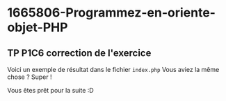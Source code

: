 # 1665806-Programmez-en-oriente-objet-PHP

## TP P1C6 correction de l'exercice

Voici un exemple de résultat dans le fichier `index.php`
Vous aviez la même chose ?
Super !

Vous êtes prêt pour la suite :D

